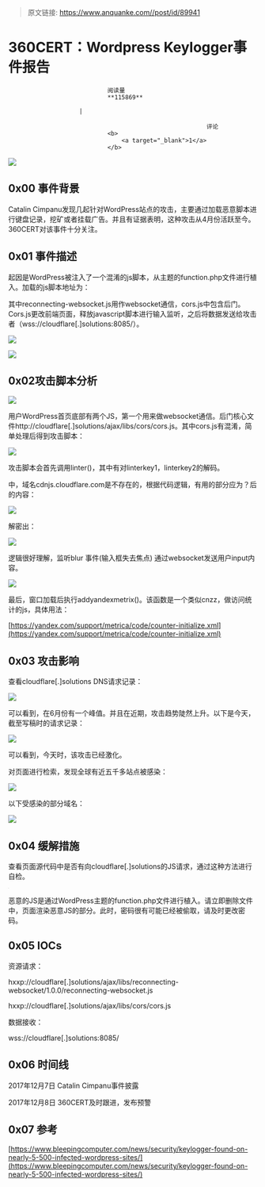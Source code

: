 > 原文链接: https://www.anquanke.com//post/id/89941 


# 360CERT：Wordpress Keylogger事件报告


                                阅读量   
                                **115869**
                            
                        |
                        
                                                            评论
                                <b>
                                    <a target="_blank">1</a>
                                </b>
                                                                                    



[![](https://p4.ssl.qhimg.com/t019cef207e37c75fd4.png)](https://p4.ssl.qhimg.com/t019cef207e37c75fd4.png)



## 0x00 事件背景

Catalin Cimpanu发现几起针对WordPress站点的攻击，主要通过加载恶意脚本进行键盘记录，挖矿或者挂载广告。并且有证据表明，这种攻击从4月份活跃至今。360CERT对该事件十分关注。



## 0x01 事件描述

起因是WordPress被注入了一个混淆的js脚本，从主题的function.php文件进行植入。加载的js脚本地址为：

其中reconnecting-websocket.js用作websocket通信，cors.js中包含后门。Cors.js更改前端页面，释放javascript脚本进行输入监听，之后将数据发送给攻击者（wss://cloudflare[.]solutions:8085/）。

[![](https://cert.360.cn/static/fileimg/picture_1_1512729045.png)](https://cert.360.cn/static/fileimg/picture_1_1512729045.png)

[![](https://cert.360.cn/static/fileimg/picture_2_1512729056.png)](https://cert.360.cn/static/fileimg/picture_2_1512729056.png)



## 0x02攻击脚本分析

[![](https://cert.360.cn/static/fileimg/picture_3_1512729066.png)](https://cert.360.cn/static/fileimg/picture_3_1512729066.png)

用户WordPress首页底部有两个JS，第一个用来做websocket通信。后门核心文件http://cloudflare[.]solutions/ajax/libs/cors/cors.js。其中cors.js有混淆，简单处理后得到攻击脚本：

[![](https://cert.360.cn/static/fileimg/picture_4_1512729073.png)](https://cert.360.cn/static/fileimg/picture_4_1512729073.png)

攻击脚本会首先调用linter()，其中有对linterkey1，linterkey2的解码。

中，域名cdnjs.cloudflare.com是不存在的，根据代码逻辑，有用的部分应为？后的内容：

[![](https://cert.360.cn/static/fileimg/picture_5_1512729109.png)](https://cert.360.cn/static/fileimg/picture_5_1512729109.png)

解密出：

[![](https://cert.360.cn/static/fileimg/picture_6_1512729094.png)](https://cert.360.cn/static/fileimg/picture_6_1512729094.png)

逻辑很好理解，监听blur 事件(输入框失去焦点) 通过websocket发送用户input内容。

[![](https://cert.360.cn/static/fileimg/picture_7_1512729121.png)](https://cert.360.cn/static/fileimg/picture_7_1512729121.png)

最后，窗口加载后执行addyandexmetrix()。该函数是一个类似cnzz，做访问统计的js，具体用法：

[https://yandex.com/support/metrica/code/counter-initialize.xml](https://yandex.com/support/metrica/code/counter-initialize.xml)



## 0x03 攻击影响

查看cloudflare[.]solutions DNS请求记录：

[![](https://cert.360.cn/static/fileimg/picture_8_1512729145.png)](https://cert.360.cn/static/fileimg/picture_8_1512729145.png)

可以看到，在6月份有一个峰值。并且在近期，攻击趋势陡然上升。以下是今天，截至写稿时的请求记录：

[![](https://cert.360.cn/static/fileimg/picture_9_1512729156.png)](https://cert.360.cn/static/fileimg/picture_9_1512729156.png)

可以看到，今天时，该攻击已经激化。

对页面进行检索，发现全球有近五千多站点被感染：

[![](https://cert.360.cn/static/fileimg/picture_10_1512729164.png)](https://cert.360.cn/static/fileimg/picture_10_1512729164.png)

以下受感染的部分域名：

[![](https://cert.360.cn/static/fileimg/picture_11_1512729174.png)](https://cert.360.cn/static/fileimg/picture_11_1512729174.png)



## 0x04 缓解措施

查看页面源代码中是否有向cloudflare[.]solutions的JS请求，通过这种方法进行自检。

[![](data:image/png;base64,iVBORw0KGgoAAAANSUhEUgAAAAEAAAABCAYAAAAfFcSJAAAAAXNSR0IArs4c6QAAAARnQU1BAACxjwv8YQUAAAAJcEhZcwAADsQAAA7EAZUrDhsAAAANSURBVBhXYzh8+PB/AAffA0nNPuCLAAAAAElFTkSuQmCC)](https://cert.360.cn/static/fileimg/picture_12_1512729183.png)

恶意的JS是通过WordPress主题的function.php文件进行植入。请立即删除文件中，页面渲染恶意JS的部分。此时，密码很有可能已经被偷取，请及时更改密码。



## 0x05 IOCs

资源请求：

hxxp://cloudflare[.]solutions/ajax/libs/reconnecting-websocket/1.0.0/reconnecting-websocket.js

hxxp://cloudflare[.]solutions/ajax/libs/cors/cors.js

数据接收：

wss://cloudflare[.]solutions:8085/



## 0x06 时间线

2017年12月7日 Catalin Cimpanu事件披露

2017年12月8日 360CERT及时跟进，发布预警



## 0x07 参考

[https://www.bleepingcomputer.com/news/security/keylogger-found-on-nearly-5-500-infected-wordpress-sites/](https://www.bleepingcomputer.com/news/security/keylogger-found-on-nearly-5-500-infected-wordpress-sites/)
